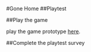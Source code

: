 #Gone Home
##Playtest

##Play the game

play the game prototype [here](https://itsaasimnoorani.github.io/IASC-1P04/Prototype/Gone%20Home(1).html).

##Complete the playtest survey


